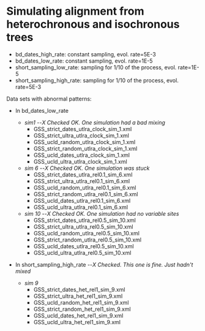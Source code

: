 # Simulating alignment from heterochronous and isochronous trees

- bd_dates_high_rate: constant sampling, evol. rate=5E-3
- bd_dates_low_rate: constant sampling, evol. rate=1E-5
- short_sampling_low_rate: sampling for 1/10 of the process, evol. rate=1E-5
- short_sampling_high_rate: sampling for 1/10 of the process, evol. rate=5E-3

Data sets with abnormal patterns:
- In bd_dates_low_rate
  - *sim1* --*X Checked OK. One simulation had a bad mixing*
    - GSS_strict_dates_utlra_clock_sim_1.xml
    - GSS_strict_ultra_utlra_clock_sim_1.xml
    - GSS_ucld_random_utlra_clock_sim_1.xml
    - GSS_strict_random_utlra_clock_sim_1.xml
    - GSS_ucld_dates_utlra_clock_sim_1.xml
    - GSS_ucld_ultra_utlra_clock_sim_1.xml
  - *sim 6* --*X Checked OK. One simulation was stuck*
    - GSS_strict_dates_utlra_rel0.1_sim_6.xml
    - GSS_strict_ultra_utlra_rel0.1_sim_6.xml
    - GSS_ucld_random_utlra_rel0.1_sim_6.xml
    - GSS_strict_random_utlra_rel0.1_sim_6.xml
    - GSS_ucld_dates_utlra_rel0.1_sim_6.xml
    - GSS_ucld_ultra_utlra_rel0.1_sim_6.xml
  - *sim 10* --*X Checked OK. One simulation had no variable sites*
    - GSS_strict_dates_utlra_rel0.5_sim_10.xml
    - GSS_strict_ultra_utlra_rel0.5_sim_10.xml
    - GSS_ucld_random_utlra_rel0.5_sim_10.xml
    - GSS_strict_random_utlra_rel0.5_sim_10.xml
    - GSS_ucld_dates_utlra_rel0.5_sim_10.xml
    - GSS_ucld_ultra_utlra_rel0.5_sim_10.xml

- In short_sampling_high_rate --*X Checked. This one is fine. Just hadn't mixed*
  - *sim 9*
    - GSS_strict_dates_het_rel1_sim_9.xml
    - GSS_strict_ultra_het_rel1_sim_9.xml
    - GSS_ucld_random_het_rel1_sim_9.xml
    - GSS_strict_random_het_rel1_sim_9.xml
    - GSS_ucld_dates_het_rel1_sim_9.xml
    - GSS_ucld_ultra_het_rel1_sim_9.xml


